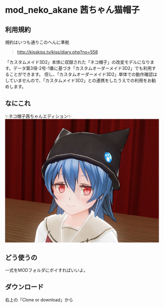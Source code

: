 # mod_neko_akane 茜ちゃん猫帽子
## 利用規約
規約はいつも通りこのへんに準拠
> <http://kisskiss.tv/kiss/diary.php?no=558>

「カスタムメイド3D2」本体に収録された「ネコ帽子」の改変モデルになります。データ第3項-2号-1番に基づき「カスタムオーダーメイド3D2」でも利用することができます。
但し、「カスタムオーダーメイド3D2」単体での動作確認はしていませんので、「カスタムメイド3D2」との連携をしたうえでの利用をお勧めします。

## なにこれ
✨ネコ帽子茜ちゃんエディション✨
![作例](https://github.com/pikepikeid/mod_neko_akane/blob/master/sample.jpg)

## どう使うの
一式をMODフォルダにポイすればいいよ。

## ダウンロード
右上の「Clone or download」から